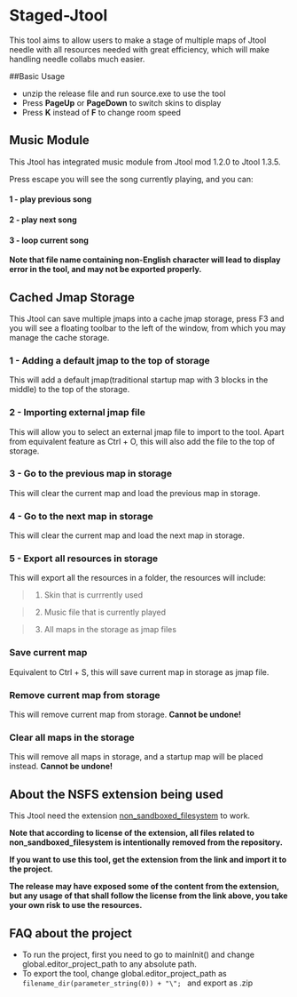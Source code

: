 # Staged-Jtool

This tool aims to allow users to make a stage of multiple maps of Jtool needle with all resources needed with great efficiency, which will make handling needle collabs much easier.

##Basic Usage
 - unzip the release file and run source.exe to use the tool
 - Press **PageUp** or **PageDown** to switch skins to display
 - Press **K** instead of **F** to change room speed

## Music Module
This Jtool has integrated music module from Jtool mod 1.2.0 to Jtool 1.3.5. 

Press escape you will see the song currently playing, and you can:

#### 1 -  play previous song

#### 2 - play next song

#### 3 - loop current song

**Note that file name containing non-English character will lead to display error in the tool, and may not be exported properly.**

## Cached Jmap Storage
This Jtool can save multiple jmaps into a cache jmap storage, press F3 and you will see a floating toolbar to the left of the window, from which you may manage the cache storage.

### 1 - Adding a default jmap to the top of storage

This will add a default jmap(traditional startup map with 3 blocks in the middle) to the top of the storage.

### 2 - Importing external jmap file

This will allow you to select an external jmap file to import to the tool. Apart from equivalent feature as Ctrl + O, this will also add the file to the top of storage.

### 3 - Go to the previous map in storage

This will clear the current map and load the previous map in storage.

### 4 - Go to the next map in storage

This will clear the current map and load the next map in storage.

### 5 - Export all resources in storage

This will export all the resources in a folder, the resources will include:

> 1. Skin that is currrently used

> 2. Music file that is currently played

> 3. All maps in the storage as jmap files

### Save current map

Equivalent to Ctrl + S, this will save current map in storage as jmap file.

### Remove current map from storage

This will remove current map from storage. **Cannot be undone!**

### Clear all maps in the storage

This will remove all maps in storage, and a startup map will be placed instead. **Cannot be undone!**

## About the NSFS extension being used
This Jtool need the  extension [non_sandboxed_filesystem](https://github.com/YAL-GameMaker/non_sandboxed_filesystem) to work.

**Note that according to license of the extension, all files related to non_sandboxed_filesystem is intentionally removed from the repository.**

**If you want to use this tool, get the extension from the link and import it to the project.**

**The release may have exposed some of the content from the extension, but any usage of that shall follow the license from the link above, you take your own risk to use the resources.**

## FAQ about the project
 - To run the project, first you need to go to mainInit() and change global.editor_project_path to any absolute path.
 - To export the tool, change global.editor_project_path as `filename_dir(parameter_string(0)) + "\"; ` and export as .zip
